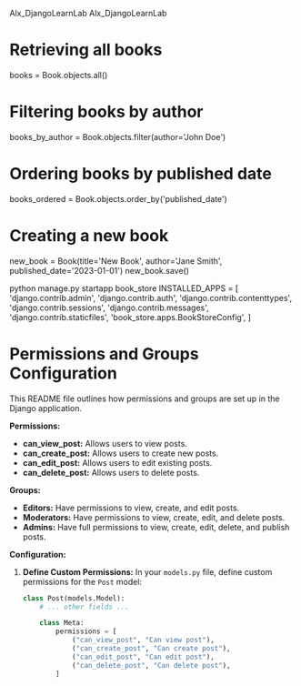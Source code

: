 Alx_DjangoLearnLab
Alx_DjangoLearnLab


# Retrieving all books
books = Book.objects.all()

# Filtering books by author
books_by_author = Book.objects.filter(author='John Doe')

# Ordering books by published date
books_ordered = Book.objects.order_by('published_date')

# Creating a new book
new_book = Book(title='New Book', author='Jane Smith', published_date='2023-01-01')
new_book.save()



python manage.py startapp book_store
INSTALLED_APPS = [
    'django.contrib.admin',
    'django.contrib.auth',
    'django.contrib.contenttypes',
    'django.contrib.sessions',
    'django.contrib.messages',
    'django.contrib.staticfiles',
    'book_store.apps.BookStoreConfig',
]



# Permissions and Groups Configuration

This README file outlines how permissions and groups are set up in the Django application.

**Permissions:**

- **can_view_post:** Allows users to view posts.
- **can_create_post:** Allows users to create new posts.
- **can_edit_post:** Allows users to edit existing posts.
- **can_delete_post:** Allows users to delete posts.

**Groups:**

- **Editors:** Have permissions to view, create, and edit posts.
- **Moderators:** Have permissions to view, create, edit, and delete posts.
- **Admins:** Have full permissions to view, create, edit, delete, and publish posts.

**Configuration:**

1. **Define Custom Permissions:** In your `models.py` file, define custom permissions for the `Post` model:

   ```python
   class Post(models.Model):
       # ... other fields ...

       class Meta:
           permissions = [
               ("can_view_post", "Can view post"),
               ("can_create_post", "Can create post"),
               ("can_edit_post", "Can edit post"),
               ("can_delete_post", "Can delete post"),
           ]
